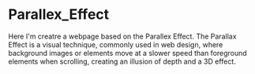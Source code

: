 # Parallex_Effect
Here I'm creatre a webpage based on the Parallex Effect. The Parallax Effect is a visual technique, commonly used in web design, where background images or elements move at a slower speed than foreground elements when scrolling, creating an illusion of depth and a 3D effect. 
